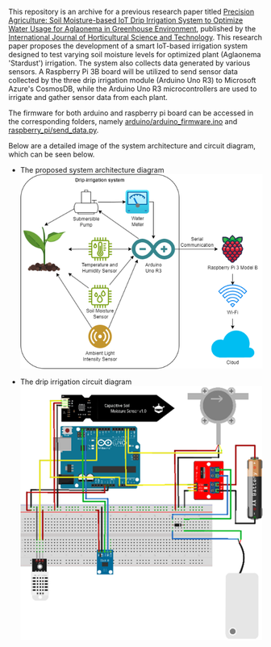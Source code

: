 This repository is an archive for a previous research paper titled [Precision Agriculture: Soil Moisture-based IoT Drip Irrigation System to Optimize Water Usage for Aglaonema in Greenhouse Environment](https://ijhst.ut.ac.ir/article_101039_b627a252ff56bf7ad8794ce35e8b953c.pdf), published by the [International Journal of Horticultural Science and Technology](https://ijhst.ut.ac.ir/). This research paper proposes the development of a smart IoT-based irrigation system designed to test varying soil moisture levels for optimized plant (Aglaonema 'Stardust') irrigation. The system also collects data generated by various sensors.
A Raspberry Pi 3B board will be utilized to send sensor data collected by the three drip irrigation module (Arduino Uno R3) to Microsoft Azure's CosmosDB, while the Arduino Uno R3 microcontrollers are used to irrigate and gather sensor data from each plant. 

The firmware for both arduino and raspberry pi board can be accessed in the corresponding folders, namely [arduino/arduino_firmware.ino](https://github.com/rhe-naldy/nosql-drip-irrigation/blob/main/arduino/arduino_firmware.ino) and [raspberry_pi/send_data.py](https://github.com/rhe-naldy/nosql-drip-irrigation/blob/main/raspberry_pi/send_data.py).


Below are a detailed image of the system architecture and circuit diagram, which can be seen below.
  
  
  
* The proposed system architecture diagram  
![system_architecture_diagram.png](https://github.com/rhe-naldy/nosql-drip-irrigation/blob/main/system_architecture_diagram.png?raw=true)
  
  
  
* The drip irrigation circuit diagram  
![drip_irrigation_circuit_diagram.png](https://github.com/rhe-naldy/nosql-drip-irrigation/blob/main/drip_irrigation_circuit_diagram.png?raw=true)
